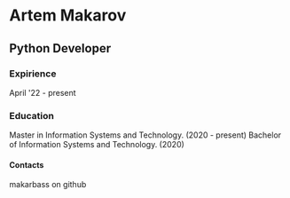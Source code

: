 # Artem Makarov
## Python Developer
### Expirience
April '22 - present

### Education 
Master in Information Systems and Technology. (2020 - present)
Bachelor of Information Systems and Technology. (2020)

#### Contacts
makarbass on github
